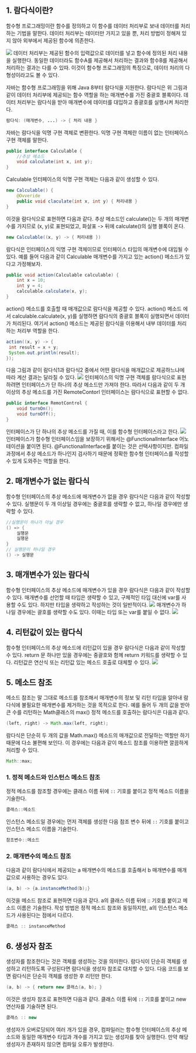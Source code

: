 ## 1. 람다식이란?
함수형 프로그래밍이란 함수를 정의하고 이 함수를 데이터 처리부로 보내 데이터를 처리하는 기법을 말한다. 데이터 처리부는 데이터만 가지고 있을 뿐, 처리 방법이 정해져 있지 않아 외부에서 제공된 함수에 의존한다.

![](https://velog.velcdn.com/images/co-vol/post/ce76b037-d3f9-4988-a528-8bb4d180f880/image.png)
데이터 처리부는 제공된 함수의 입력값으로 데이터를 넣고 함수에 정의된 처리 내용을 실행한다. 동일한 데이터라도 함수A를 제공해서 처리하는 결과와 함수B를 제공해서 처리하는 결과는 다를 수 있따. 이것이 함수형 프로그래밍의 특징으로, 데이터 처리의 다형성이라고도 볼 수 있다.

자바는 함수형 프로그래밍을 위해 Java 8부터 람다식을 지원한다. 람다식은 위 그림과 같이 데이터 처리부에 제공되는 함수 역할을 하는 매개변수를 가진 중괄호 블록이다. 데이터 처리부는 람다식을 받아 매개변수에 데이터를 대입하고 중괄호를 실행시켜 처리한다.
```java
람다식: (매개변수, ...) -> { 처리 내용 }
```
자바는 람다식을 익명 구현 객체로 변환한다. 익명 구현 객체란 이름이 없는 인터페이스 구현 객체를 말한다.
```java
public interface Calculable {
	//추상 메소드
    void calculate(int x, int y);
}
```
Calculable 인터페이스의 익명 구현 객체는 다음과 같이 생성할 수 있다.
```java
new Calculable() {
	@Ovveride
    public void claculate(int x, int y) { 처리내용 }
}
```
이것을 람다식으로 표현하면 다음과 같다. 추상 메소드인 calculate()는 두 개의 매개변수를 가지므로 (x, y)로 표현되었고, 화살표 -> 뒤에 calculate()의 실행 블록이 온다.
```java
new Calculable((x, y) -> { 처리내용 })
```
람다식은 인터페이스의 익명 구현 객체이므로 인터페이스 타입의 매개변수에 대입될 수 있다. 예를 들어 다음과 같이 Calculable 매개변수를 가지고 있는 action() 메소드가 있다고 가정해보자.
```java
public void action(Calculable calculable) {
	int x = 10;
    int y = 4;
    calculable.calculate(x, y);
}
```
action() 메소드를 호출할 때 매개값으로 람다식을 제공할 수 있다. action() 메소드 에서 calculable.calculate(x, y)를 실행하면 람다식의 중괄호 블록이 실행되면서 데이터가 처리된다. 여기서 action() 메소드는 제공된 람다식을 이용해서 내부 데이터를 처리하는 처리부 역할을 한다.
```java
action((x, y) -> {
 int result = x + y;
 System.out.println(result);
});
```
다음 그림과 같이 람다식1과 람다식2 중에서 어떤 람다식을 매개값으로 제공하느냐에 따라 계산 결과는 달라질 수 있다.
![](https://velog.velcdn.com/images/co-vol/post/0b8b14cf-4e3c-48a3-853e-95301b22d8dc/image.png)
인터페이스의 익명 구현 객체를 람다식으로 표현하려면 인터페이스가 단 하나의 추상 메소드만 가져야 한다. 따라서 다음과 같이 두 개 이상의 추상 메소드를 가진 RemoteContorl 인터페이스는 람다식으로 표현할 수 없다.
```java
public interface RemotControl {
	void turnOn();
    void turnOff();
}
```
인터페이스가 단 하나의 추상 메소드를 가질 때, 이를 함수형 인터페이스라고 한다.
![](https://velog.velcdn.com/images/co-vol/post/ec514316-66e8-4085-a59d-e59cb8c22dba/image.png)
인터페이스가 함수형 인터페이스임을 보장하기 위해서는 @FunctionalInterface 어노테이션을 붙이면 된다. @FunctionalInterface를 붙이는 것은 선택사항이지만. 컴파일 과정에서 추상 메소드가 하나인지 검사하기 때문에 정확한 함수형 인터페이스를 작성할 수 있게 도와주는 역할을 한다.
## 2. 매개변수가 없는 람다식
함수형 인터페이스의 추상 메소드에 매개변수가 없을 경우 람다식은 다음과 같이 작성할 수 있다. 실행문이 두 개 이상일 경우에는 중괄호를 생략할 수 없고, 하나일 경우에만 생략할 수 있다.
```java
//실행문이 하나가 아닐 경우
() => {
	실행문
    실행문
}
// 실행문이 하나일 경우
() -> 실행문
```
## 3. 매개변수가 있는 람다식
함수형 인터페이스의 추상 메소드에 매개변수가 있을 경우 람다식은 다음과 같이 작성할 수 있다. 매개변수를 선언할 때 타입은 생략할 수 있고, 구체적인 타입 대신에 var를 사용할 수도 있다. 하지만 타입을 생략하고 작성하는 것이 일반적이다.
![](https://velog.velcdn.com/images/co-vol/post/fef19d3d-ee1d-4f2f-a422-a25f31095849/image.png)
매개변수가 하나일 경우에는 괄호를 생략할 수도 있다. 이때는 타입 또는 var를 붙일 수 없다.
![](https://velog.velcdn.com/images/co-vol/post/73630d5b-5d19-4e2f-a20b-c02a5310c1b8/image.png)

## 4. 리턴값이 있는 람다식
함수형 인터페이스의 추상 메소드에 리턴값이 있을 경우 람다식은 다음과 같이 작성할 수 있다.
return 문 하나만 있을 경우에는 중괄호와 함께 return 키워드를 생략할 수 있다. 리턴값은 연산식 또는 리턴값 있는 메소드 호출로 대체할 수 있다.
![](https://velog.velcdn.com/images/co-vol/post/7f0d470d-5141-42d2-861e-63dcf3597012/image.png)

## 5. 메소드 참조
메소드 참조는 말 그대로 메소드를 참조해서 매개변수의 정보 및 리턴 타입을 알아내 람다식에 불필요한 매개변수를 제거하는 것을 목적으로 한다. 예를 들어 두 개의 값을 받아 큰 수를 리턴하는 Math클래스의 max() 정적 메소드를 호출하는 람다식은 다음과 같다.
```java
(left, right) -> Math.max(left, right);
```
람다식은 단순히 두 개의 값을 Math.max() 메소드의 매개값으로 전달하는 역할만 하기 때문에 다소 불편해 보인다. 이 경우에는 다음과 같이 메소드 참조를 이용하면 깔끔하게 처리할 수 있다.
```java
Math::max;
```
### 1. 정적 메소드와 인스턴스 메소드 참조
정적 메소드를 참조할 경우에는 클래스 이름 뒤에 `::` 기호를 붙이고 정적 메소드 이름을 기술한다.
```java
클래스::메소드
```
인스턴스 메소드일 경우에는 먼저 객체를 생성한 다음 참조 변수 뒤에 `::` 기호를 붙이고 인스턴스 메소드 이름을 기술한다.
```java
참조변수::메소드
```

### 2. 매개변수의 메소드 참조
다음과 같이 람다식에서 제공되는 a 매개변수의 메소드를 호출해서 b 매개변수를 매개값으로 사용하는 경우도 있다.
```java
(a, b) -> {a.instanceMethod(b);}
```
이것을 메소드 참조로 표현하면 다음과 같다. a의 클래스 이름 뒤에 :: 기호를 붙이고 메소드 이름은 기술한다. 작성 방법은 정적 메소드 참조와 동일하지만, a의 인스턴스 메소드가 사용된다는 점에서 다르다.
```java
클래스 :: instanceMethod
```
## 6. 생성자 참조
생성자를 참조한다는 것은 객체를 생성하는 것을 의미한다. 람다식이 단순히 객체를 생성하고 리턴하도록 구성된다면 람다식을 생성자 참조로 대치할 수 있다. 다음 코드를 보면 람다식은 단순히 객체를 생성한 후 리턴만 한다.
```java
(a, b) -> { return new 클래스(a, b); }
```
이것은 생성자 참조로 표현하면 다음과 같다. 클래스 이름 뒤에 `::` 기호를 붙이고 new 연산자를 기술하면 된다.
```java
클래스 :: new
```
생성자가 오버로딩되어 여러 개가 있을 경우, 컴파일러는 함수형 인터페이스의 추상 메소드와 동일한 매개변수 타입과 개수를 가지고 있는 생성자를 찾아 실행한다. 만약 해당 생성자가 존재하지 않으면 컴파일 오류가 발생한다.
